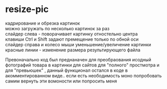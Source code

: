 # resize-pic
кадрирование и обрезка картинок<br>
можно загружать по несколько картинок за раз<br>
слайдер слева - поворачивает картинку отностельно центра<br>
клавиши Ctrl и Shift задают премещение только по обной оси<br>
слайдер справа и колесо мыши уменьшение/увеличение картинки<br>
красные линии - изменение размера результирующего файла<br>

Превоначально код был преднаначен для преобраования исодный фотографий товара в картинки для сайтов
для "полного" простмотра и для "превьюшек" , данный функционал остался в коде в акомментированном виде..
если есть неободимость моно попробовать самим вернуть эти вомоности или попросить меня 
